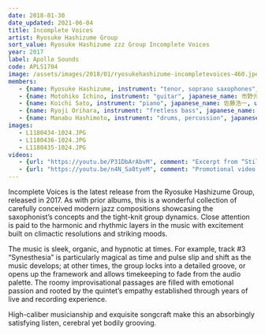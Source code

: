 ```yaml
---
date: 2018-01-30
date_updated: 2021-06-04
title: Incomplete Voices
artist: Ryosuke Hashizume Group
sort_value: Ryosuke Hashizume zzz Group Incomplete Voices
year: 2017
label: Apollo Sounds
code: APLS1704
image: /assets/images/2018/01/ryosukehashizume-incompletevoices-460.jpeg
members:
   - {name: Ryosuke Hashizume, instrument: "tenor, soprano saxophones", japanese_name: 橋爪亮督, url: "http://www.ryohashizume.com/"}
   - {name: Motohiko Ichino, instrument: "guitar", japanese_name: 市野元彦, url: "https://motohikoichino.com/"}
   - {name: Koichi Sato, instrument: "piano", japanese_name: 佐藤浩一, url: "https://koichisato.com/"}
   - {name: Ryoji Orihara, instrument: "fretless bass", japanese_name: 織原良次, url: "https://www.ryojiorihara.com/"}
   - {name: Manabu Hashimoto, instrument: "drums, percussion", japanese_name: 橋本学, url: "http://mh-ob.blogspot.com/"}
images:
   - L1180434-1024.JPG
   - L1180436-1024.JPG
   - L1180435-1024.JPG
videos: 
   - {url: "https://youtu.be/P31DbArAbvM", comment: "Excerpt from “Still”, the first track on this album"}
   - {url: "https://youtu.be/n4N_Sa0tyeM", comment: "Promotional video with clips from the album"}
---
```

Incomplete Voices is the latest release from the Ryosuke Hashizume Group, released in 2017. As with prior albums, this is a wonderful collection of carefully conceived modern jazz compositions showcasing the saxophonist’s concepts and the tight-knit group dynamics. Close attention is paid to the harmonic and rhythmic layers in the music with excitement built on climactic resolutions and striking moods.

The music is sleek, organic, and hypnotic at times. For example, track #3 “Synesthesia” is particularly magical as time and pulse slip and shift as the music develops; at other times, the group locks into a detailed groove, or opens up the framework and allows timekeeping to fade from the audio palette. The roomy improvisational passages are filled with emotional passion and rooted by the quintet’s empathy established through years of live and recording experience.

High-caliber musicianship and exquisite songcraft make this an absorbingly satisfying listen, cerebral yet bodily grooving.
